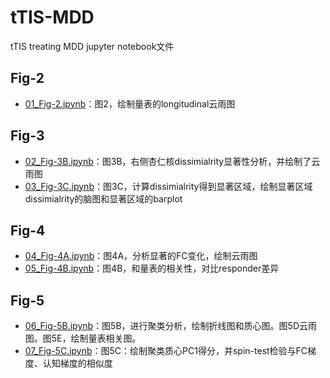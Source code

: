 # tTIS-MDD
tTIS treating MDD
jupyter notebook文件

## Fig-2

- [01_Fig-2.ipynb](https://github.com/nitzsc-hitsz/tTIS-MDD/blob/main/code/01_Fig-2.ipynb)：图2，绘制量表的longitudinal云雨图

## Fig-3

- [02_Fig-3B.ipynb](https://github.com/nitzsc-hitsz/tTIS-MDD/blob/main/code/02_Fig-3B.ipynb)：图3B，右侧杏仁核dissimialrity显著性分析，并绘制了云雨图
- [03_Fig-3C.ipynb](https://github.com/nitzsc-hitsz/tTIS-MDD/blob/main/code/03_Fig-3C.ipynb)：图3C，计算dissimialrity得到显著区域，绘制显著区域dissimialrity的脑图和显著区域的barplot

## Fig-4

- [04_Fig-4A.ipynb](https://github.com/nitzsc-hitsz/tTIS-MDD/blob/main/code/04_Fig-4A.ipynb)：图4A，分析显著的FC变化，绘制云雨图
- [05_Fig-4B.ipynb](https://github.com/nitzsc-hitsz/tTIS-MDD/blob/main/code/05_Fig-4B.ipynb)：图4B，和量表的相关性，对比responder差异

## Fig-5

- [06_Fig-5B.ipynb](https://github.com/nitzsc-hitsz/tTIS-MDD/blob/main/code/06_Fig-5B.ipynb)：图5B，进行聚类分析，绘制折线图和质心图。图5D云雨图。图5E，绘制量表相关图。
- [07_Fig-5C.ipynb](https://github.com/nitzsc-hitsz/tTIS-MDD/blob/main/code/07_Fig-5C.ipynb)：图5C：绘制聚类质心PC1得分，并spin-test检验与FC梯度、认知梯度的相似度
